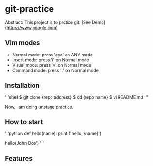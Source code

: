 # git-practice

Abstract: This project is to prctice git.
[See Demo] (https://www.google.com)
## Vim modes

- Normal mode: press 'esc' on ANY mode
- Insert mode: press 'i' on Normal mode
- Visual mode: press 'v' on Normal mode
- Command mode: press ':' on Normal mode

## Installation

'''shell
$ git clone {repo address}
$ cd {repo name}
$ vi README.md
'''


Now, I am doing unstage practice.

## How to start

'''python
def hello(name):
    print(f'hello, {name}')

hello('John Doe')
'''


## Features


